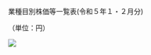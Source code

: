 業種目別株価等一覧表(令和５年１・２月分)

（単位：円）

![](https://www.nta.go.jp/tmp/130fa902-4fe1-433a-8c35-09bfa63a52b7/images/3fc355311d6d1a81b127b9d0a9d7bc1c2f073853e0b800e540905fae2cde2252.jpg)